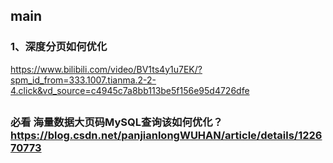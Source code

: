 ## main

### 1、深度分页如何优化

https://www.bilibili.com/video/BV1ts4y1u7EK/?spm_id_from=333.1007.tianma.2-2-4.click&vd_source=c4945c7a8bb113be5f156e95d4726dfe

## 

### 必看  海量数据大页码MySQL查询该如何优化？https://blog.csdn.net/panjianlongWUHAN/article/details/122670773



